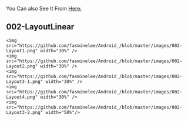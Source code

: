  You Can also See It From [Here:](https://github.com/fasminelee/Android_/blob/master/README.md)
 
 ## 002-LayoutLinear

<div>

```
<img src="https://github.com/fasminelee/Android_/blob/master/images/002-Layout1.png" width="30%" />
<img src="https://github.com/fasminelee/Android_/blob/master/images/002-Layout2.png" width="30%" />
<img src="https://github.com/fasminelee/Android_/blob/master/images/002-Layout3-1.png" width="30%" />
<img src="https://github.com/fasminelee/Android_/blob/master/images/002-Layout4.png" width="30%" />
<img src="https://github.com/fasminelee/Android_/blob/master/images/002-Layout3-2.png" width="50%"/>
```

</div>

